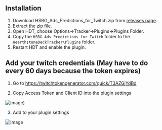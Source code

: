 ## Installation

1. Download HSBG_Ads_Predictions_for_Twitch.zip from [releases page](https://github.com/HS-Tools/hsbg-stream-automation/releases).
2. Extract the zip file.
3. Open HDT, choose Options->Tracker->Plugins->Plugins Folder.
4. Copy the `HSBG_Ads_Predictions_for_Twitch` folder to the `HearthstoneDeckTracker\Plugins` folder.
5. Restart HDT and enable the plugin.

## Add your twitch credentials (May have to do every 60 days because the token expires)
1. Go to https://twitchtokengenerator.com/quick/T3AZGjYdBd

2. Copy Access Token and Client ID into the plugin settings

![image](https://i.imgur.com/7DcITnC.png))

3. Add to your plugin settings

![image](https://i.imgur.com/oPgEdOH.png)
